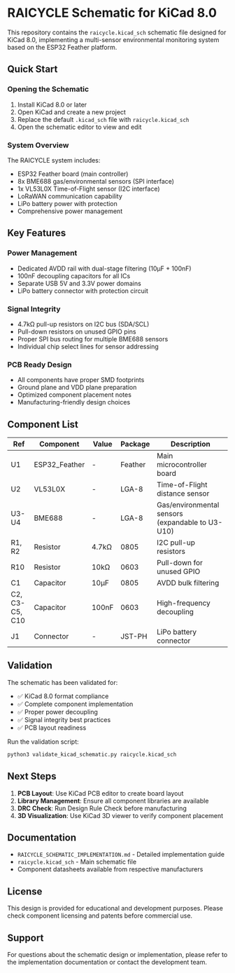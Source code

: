 # RAICYCLE Schematic for KiCad 8.0

This repository contains the `raicycle.kicad_sch` schematic file designed for KiCad 8.0, implementing a multi-sensor environmental monitoring system based on the ESP32 Feather platform.

## Quick Start

### Opening the Schematic
1. Install KiCad 8.0 or later
2. Open KiCad and create a new project
3. Replace the default `.kicad_sch` file with `raicycle.kicad_sch`
4. Open the schematic editor to view and edit

### System Overview
The RAICYCLE system includes:
- ESP32 Feather board (main controller)
- 8x BME688 gas/environmental sensors (SPI interface)
- 1x VL53L0X Time-of-Flight sensor (I2C interface)
- LoRaWAN communication capability
- LiPo battery power with protection
- Comprehensive power management

## Key Features

### Power Management
- Dedicated AVDD rail with dual-stage filtering (10μF + 100nF)
- 100nF decoupling capacitors for all ICs
- Separate USB 5V and 3.3V power domains
- LiPo battery connector with protection circuit

### Signal Integrity
- 4.7kΩ pull-up resistors on I2C bus (SDA/SCL)
- Pull-down resistors on unused GPIO pins
- Proper SPI bus routing for multiple BME688 sensors
- Individual chip select lines for sensor addressing

### PCB Ready Design
- All components have proper SMD footprints
- Ground plane and VDD plane preparation
- Optimized component placement notes
- Manufacturing-friendly design choices

## Component List

| Ref | Component | Value | Package | Description |
|-----|-----------|-------|---------|-------------|
| U1 | ESP32_Feather | - | Feather | Main microcontroller board |
| U2 | VL53L0X | - | LGA-8 | Time-of-Flight distance sensor |
| U3-U4 | BME688 | - | LGA-8 | Gas/environmental sensors (expandable to U3-U10) |
| R1, R2 | Resistor | 4.7kΩ | 0805 | I2C pull-up resistors |
| R10 | Resistor | 10kΩ | 0603 | Pull-down for unused GPIO |
| C1 | Capacitor | 10μF | 0805 | AVDD bulk filtering |
| C2, C3-C5, C10 | Capacitor | 100nF | 0603 | High-frequency decoupling |
| J1 | Connector | - | JST-PH | LiPo battery connector |

## Validation

The schematic has been validated for:
- ✅ KiCad 8.0 format compliance
- ✅ Complete component implementation
- ✅ Proper power decoupling
- ✅ Signal integrity best practices
- ✅ PCB layout readiness

Run the validation script:
```bash
python3 validate_kicad_schematic.py raicycle.kicad_sch
```

## Next Steps

1. **PCB Layout**: Use KiCad PCB editor to create board layout
2. **Library Management**: Ensure all component libraries are available
3. **DRC Check**: Run Design Rule Check before manufacturing
4. **3D Visualization**: Use KiCad 3D viewer to verify component placement

## Documentation

- `RAICYCLE_SCHEMATIC_IMPLEMENTATION.md` - Detailed implementation guide
- `raicycle.kicad_sch` - Main schematic file
- Component datasheets available from respective manufacturers

## License

This design is provided for educational and development purposes. Please check component licensing and patents before commercial use.

## Support

For questions about the schematic design or implementation, please refer to the implementation documentation or contact the development team.